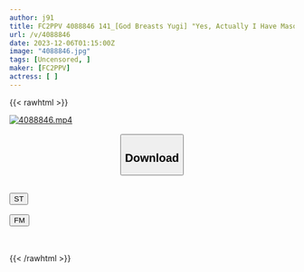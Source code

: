 ```yaml
---
author: j91
title: FC2PPV 4088846 141_[God Breasts Yugi] "Yes, Actually I Have Masochistic Tendencies" If You Keep Being Blamed, You’ll End Up With A Vulgar Ahegao Face! First 3P With Huge Breasts And Raw Sex 2 Times In A Row! "I’m Sorry, I’m Retiring!" J-Cup 25-Year-Old Megu-Chan Chapter 2 [Overseas Version]
url: /v/4088846
date: 2023-12-06T01:15:00Z
image: "4088846.jpg"
tags: [Uncensored, ]
maker: [FC2PPV]
actress: [ ]
---
```



{{< rawhtml >}}

<div class="video" data-videoid="ZaraLOY0ercq0b0">
    <a href="javascript:;">
        <img src="/v/4088846/4088846.jpg" width="WIDTH" height="HEIGHT" alt="4088846.mp4" loading="lazy">
    </a>
</div>

<script type="text/javascript" src="https://j91.asia/asset/on-demand-st.js"></script>

<br>
  <link rel="stylesheet" href="https://j91.asia/asset/bs5.css">
  
  <center>
  <button class="btn btn-primary" type="button" data-bs-toggle="collapse" data-bs-target=".multi-collapse" aria-expanded="false" aria-controls="multiCollapseExample1 multiCollapseExample2"><h2>Download</h2></button></center>
</p>
<div class="row">
  <div class="col">
    <div class="collapse multi-collapse" id="multiCollapseExample1">
      <div class="card card-body">
	      	      <br>
<div class="buttons">  
<a href="https://streamtape.to/v/ZaraLOY0ercq0b0" target="_blank"><button class="btn-hover color-3"><i class="fa fa-download"></i> ST</button></a></div>
    </div>
  </div>
</div>
  <div class="col">
    <div class="collapse multi-collapse" id="multiCollapseExample2">
      <div class="card card-body">
	      <br>
<div class="buttons">
    <a href="https://filemoon.sx/d/03a9oa6c8d2j" target="_blank"><button class="btn-hover color-8"><i class="fa fa-download"></i> FM</button></a></div>
<br><br>
      </div>
    </div>
  </div>
</div>

{{< /rawhtml >}}